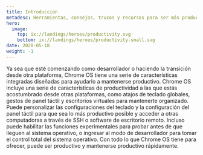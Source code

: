 ```yaml
---
title: Introducción
metadesc: Herramientas, consejos, trucos y recursos para ser más productivo mientras se desarrolla en Chrome OS.
hero:
  image:
    top: ix://landings/heroes/productivity.svg
    bottom: ix://landings/heroes/productivity-small.svg
date: 2020-05-18
weight: -1
---
```


Ya sea que esté comenzando como desarrollador o haciendo la transición desde otra plataforma, Chrome OS tiene una serie de características integradas diseñadas para ayudarlo a mantenerse productivo. Chrome OS incluye una serie de características de productividad a las que estás acostumbrado desde otras plataformas, como atajos de teclado globales, gestos de panel táctil y escritorios virtuales para mantenerte organizado. Puede personalizar las configuraciones del teclado y la configuración del panel táctil para que sea lo más productivo posible y acceder a otras computadoras a través de SSH o software de escritorio remoto. Incluso puede habilitar las funciones experimentales para probar antes de que lleguen al sistema operativo, o ingresar al modo de desarrollador para tomar el control total del sistema operativo. Con todo lo que Chrome OS tiene para ofrecer, puede ser productivo y mantenerse productivo rápidamente.
